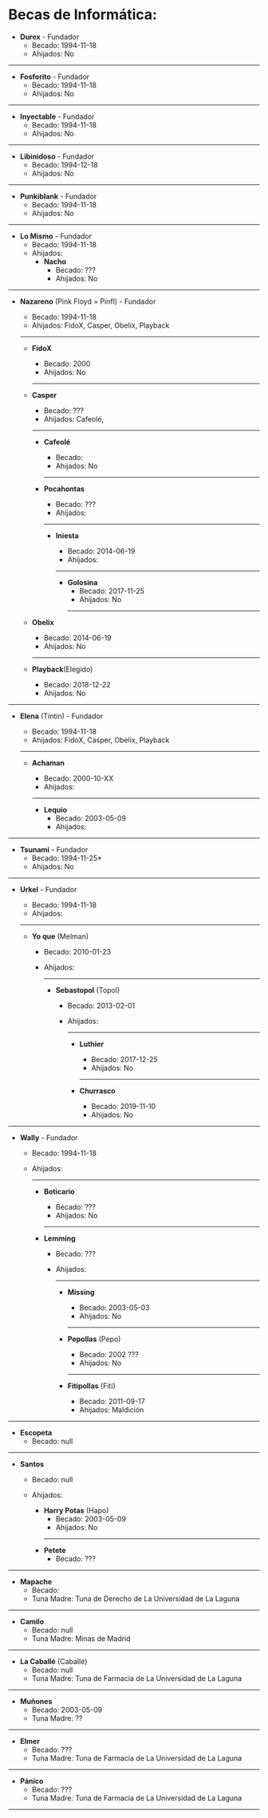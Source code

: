 # Becas de Informática:

- **Durex** - Fundador
  * Becado: 1994-11-18
  * Ahijados: No
---
- **Fosforito** - Fundador
  * Becado: 1994-11-18
  * Ahijados: No
---
- **Inyectable** - Fundador
  * Becado: 1994-11-18
  * Ahijados: No
---
- **Libinidoso** - Fundador
  * Becado: 1994-12-18
  * Ahijados: No
---
- **Punkiblank** - Fundador  
  * Becado: 1994-11-18  
  * Ahijados: No
---
- **Lo Mismo** - Fundador
  * Becado: 1994-11-18
  * Ahijados:
      - **Nacho**
        *  Becado: ???
        *  Ahijados: No
---

- **Nazareno**  (Pink Floyd = Pinfl) - Fundador
  * Becado: 1994-11-18
  * Ahijados: FidoX, Casper, Obelix, Playback
  ---

    - **FidoX**
      * Becado: 2000
      * Ahijados: No
      ---
    - **Casper**
      * Becado: ???
      * Ahijados: Cafeolé, 
      ---

         - **Cafeolé**
            * Becado: 
            * Ahijados: No 
            ---

         - **Pocahontas**
            * Becado: ???
            * Ahijados:
            ---
              - **Iniesta**
                  * Becado: 2014-06-19
                  * Ahijados:
                  ---

                  - **Golosina**
                      * Becado: 2017-11-25
                      * Ahijados: No
                      ---

     - **Obelix**
         * Becado: 2014-06-19
         * Ahijados: No
         ---

     - **Playback**(Elegido)
         * Becado: 2018-12-22
         * Ahijados: No
---



- **Elena** (Tintin) - Fundador
  * Becado: 1994-11-18
  * Ahijados: FidoX, Casper, Obelix, Playback
  ---

    - **Achaman**
      * Becado: 2000-10-XX
      * Ahijados: 
      ---

         - **Lequio**
            * Becado: 2003-05-09
            * Ahijados:
---




- **Tsunami** - Fundador
  * Becado: 1994-11-25*
  * Ahijados: No
---



- **Urkel** - Fundador
  * Becado: 1994-11-18
  * Ahijados:
  ---

    - **Yo que** (Melman)
        * Becado: 2010-01-23
        * Ahijados:
              
            ---  
            - **Sebastopol** (Topol)
                * Becado: 2013-02-01
                * Ahijados:  
                  
                  ---
                   - **Luthier**
                      * Becado: 2017-12-25
                      * Ahijados: No
                      ---
                  
                  - **Churrasco**
                      * Becado: 2019-11-10
                      * Ahijados: No
---
 
- **Wally** - Fundador
  * Becado: 1994-11-18
  * Ahijados:  
    
    ---
      -  **Boticario**
          * Becado: ???
          * Ahijados: No
          ---

      -  **Lemming**
          * Becado: ???
          * Ahijados:  
           
            ---

              - **Missing**
                  * Becado: 2003-05-03
                  * Ahijados: No
                  ---
              
              - **Pepollas** (Pepo)
                  * Becado: 2002 ???
                  * Ahijados: No
                  ---

              -  **Fitipollas** (Fiti)
                  * Becado: 2011-09-17
                  * Ahijados: Maldición
---

- **Escopeta**
  * Becado: null

---
- **Santos**
  * Becado: null
  * Ahijados:
      
      - **Harry Potas** (Hapo)
          * Becado: 2003-05-09
          * Ahijados: No
          ---
      - **Petete**
          * Becado: ???

---
- **Mapache**
  * Becado: 
  * Tuna Madre: Tuna de Derecho de La Universidad de La Laguna
---
- **Camilo**
  * Becado: null
  * Tuna Madre: Minas de Madrid
---
- **La Caballé** (Caballé)
  * Becado: null
  * Tuna Madre: Tuna de Farmacia de La Universidad de La Laguna
---
- **Muñones**
  * Becado: 2003-05-09
  * Tuna Madre: ??
---
- **Elmer**
  * Becado: ???
  * Tuna Madre: Tuna de Farmacia de La Universidad de La Laguna
---
- **Pánico**
  * Becado: ???
  * Tuna Madre: Tuna de Farmacia de La Universidad de La Laguna
---



